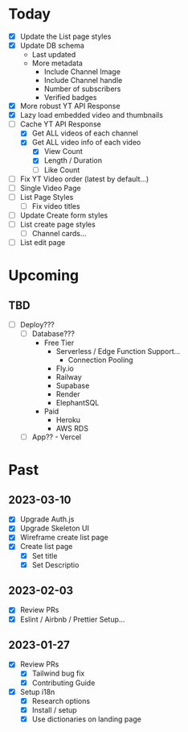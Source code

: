 # Today

* [x] Update the List page styles
* [x] Update DB schema  
  * Last updated
  * More metadata
    * Include Channel Image
    * Include Channel handle
    * Number of subscribers
    * Verified badges
* [x] More robust YT API Response
* [x] Lazy load embedded video and thumbnails
* [ ] Cache YT API Response
  * [x] Get ALL videos of each channel
  * [x] Get ALL video info of each video
    * [x] View Count
    * [x] Length / Duration
    * [ ] Like Count
* [ ] Fix YT Video order (latest by default...)
* [ ] Single Video Page
* [ ] List Page Styles
  * [ ] Fix video titles
* [ ] Update Create form styles
* [ ] List create page styles
  * [ ] Channel cards...
* [ ] List edit page

# Upcoming

## TBD

- [ ] Deploy???
  - [ ] Database???
    - Free Tier
      - Serverless / Edge Function Support...
        - Connection Pooling
      - Fly.io
      - Railway
      - Supabase
      - Render
      - ElephantSQL
    - Paid
      - Heroku
      - AWS RDS
  - [ ] App?? - Vercel

# Past

## 2023-03-10

- [x] Upgrade Auth.js
- [x] Upgrade Skeleton UI
- [x] Wireframe create list page
- [x] Create list page
  * [x] Set title
  * [x] Set Descriptio

## 2023-02-03

- [x] Review PRs
- [x] Eslint / Airbnb / Prettier Setup...

## 2023-01-27

- [x] Review PRs
  - [x] Tailwind bug fix
  - [x] Contributing Guide
- [x] Setup i18n
  - [x] Research options
  - [x] Install / setup
  - [x] Use dictionaries on landing page

